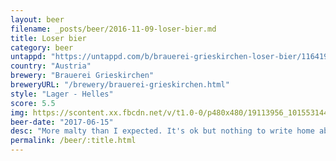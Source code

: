 ```yaml
---
layout: beer
filename: _posts/beer/2016-11-09-loser-bier.md
title: Loser bier
category: beer
untappd: "https://untappd.com/b/brauerei-grieskirchen-loser-bier/1164198"
country: "Austria"
brewery: "Brauerei Grieskirchen"
breweryURL: "/brewery/brauerei-grieskirchen.html"
style: "Lager - Helles"
score: 5.5
img: https://scontent.xx.fbcdn.net/v/t1.0-0/p480x480/19113956_10155314454623745_5563302720266601301_n.jpg?_nc_cat=111&oh=b7ef606aec92a0e65fe656687cbe94a6&oe=5C5E683A
beer-date: "2017-06-15"
desc: "More malty than I expected. It's ok but nothing to write home about"
permalink: /beer/:title.html
---
```

